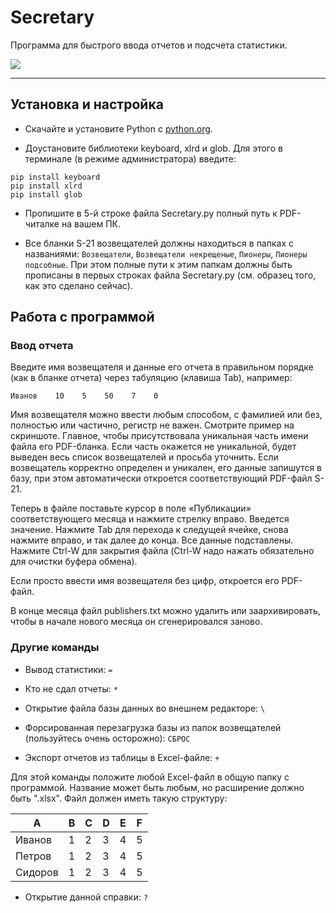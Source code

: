 # Secretary

Программа для быстрого ввода отчетов и подсчета статистики.

![](https://github.com/antorix/Secretary/blob/master/screenshot.png)

***

## Установка и настройка

* Скачайте и установите Python с [python.org](https://www.python.org/).

* Доустановите библиотеки keyboard, xlrd и glob. Для этого в терминале (в режиме администратора) введите:
```
pip install keyboard
pip install xlrd
pip install glob
```
* Пропишите в 5-й строке файла Secretary.py полный путь к PDF-читалке на вашем ПК.

* Все бланки S-21 возвещателей должны находиться в папках с названиями: `Возвещатели`, `Возвещатели некрещеные`, `Пионеры`, `Пионеры подсобные`. При этом полные пути к этим папкам должны быть прописаны в первых строках файла Secretary.py (см. образец того, как это сделано сейчас).

## Работа с программой

### Ввод отчета

Введите имя возвещателя и данные его отчета в правильном порядке (как в бланке отчета) через табуляцию (клавиша Tab), например:

```
Иванов    10    5    50    7    0
```

Имя возвещателя можно ввести любым способом, с фамилией или без, полностью или частично, регистр не важен. Смотрите пример на скриншоте. Главное, чтобы присутствовала уникальная часть имени файла его PDF-бланка. Если часть окажется не уникальной, будет выведен весь список возвещателей и просьба уточнить. Если возвещатель корректно определен и уникален, его данные запишутся в базу, при этом автоматически откроется соответствующий PDF-файл S-21.

Теперь в файле поставьте курсор в поле «Публикации» соответствующего месяца и нажмите стрелку вправо. Введется значение. Нажмите Tab для перехода к следущей ячейке, снова нажмите вправо, и так далее до конца. Все данные подставлены. Нажмите Ctrl-W для закрытия файла (Ctrl-W надо нажать обязательно для очистки буфера обмена).

Если просто ввести имя возвещателя без цифр, откроется его PDF-файл.

В конце месяца файл publishers.txt можно удалить или заархивировать, чтобы в начале нового месяца он сгенерировался заново.

### Другие команды

* Вывод статистики: `=`

* Кто не сдал отчеты: `*`

* Открытие файла базы данных во внешнем редакторе: `\`

* Форсированная перезагрузка базы из папок возвещателей (пользуйтесь очень осторожно): `СБРОС`

* Экспорт отчетов из таблицы в Excel-файле: `+`

Для этой команды положите любой Excel-файл в общую папку с программой. Название может быть любым, но расширение должно быть ".xlsx". Файл должен иметь такую структуру:

| A | B | C | D | E | F |
|--------|---|---|---|---|---|
| Иванов | 1 | 2 | 3 | 4 | 5 |
| Петров | 1 | 2 | 3 | 4 | 5 |
| Сидоров| 1 | 2 | 3 | 4 | 5 |

* Открытие данной справки: `?`
